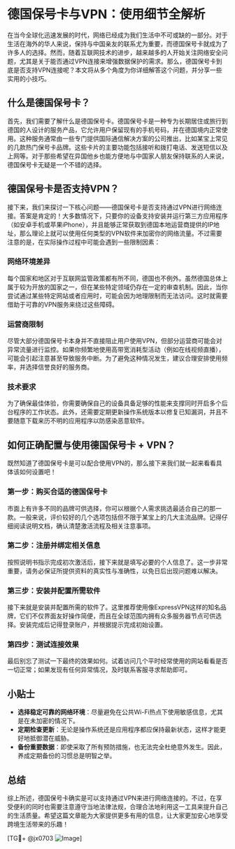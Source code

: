 # 德国保号卡与VPN：使用细节全解析

在当今全球化迅速发展的时代，网络已经成为我们生活中不可或缺的一部分。对于生活在海外的华人来说，保持与中国亲友的联系尤为重要，而德国保号卡就成为了许多人的选择。然而，随着互联网技术的进步，越来越多的人开始关注网络安全问题，尤其是关于能否通过VPN连接来增强数据保护的需求。那么，德国保号卡到底是否支持VPN连接呢？本文将从多个角度为你详细解答这个问题，并分享一些实用的小技巧。

## 什么是德国保号卡？

首先，我们需要了解什么是德国保号卡。德国保号卡是一种专为长期居住或旅行到德国的人设计的服务产品，它允许用户保留现有的手机号码，并在德国境内正常使用。这种服务通常由一些专门提供国际通信解决方案的公司推出，比如某宝上常见的几款热门保号卡品牌。这些卡片的主要功能包括接听和拨打电话、发送短信以及上网等。对于那些希望在异国他乡也能方便地与中国家人朋友保持联系的人来说，德国保号卡无疑是一个不错的选择。

## 德国保号卡是否支持VPN？

接下来，我们来探讨一下核心问题——德国保号卡是否支持通过VPN进行网络连接。答案是肯定的！大多数情况下，只要你的设备支持安装并运行第三方应用程序（如安卓手机或苹果iPhone），并且能够正常获取到德国本地运营商提供的IP地址，那么理论上就可以使用任何类型的VPN软件来加密你的网络流量。不过需要注意的是，在实际操作过程中可能会遇到一些限制因素：

### 网络环境差异
每个国家和地区对于互联网监管政策都有所不同，德国也不例外。虽然德国总体上属于较为开放的国家之一，但在某些特定领域仍存在一定的审查机制。因此，当你尝试通过某些特定网站或者应用时，可能会因为地理限制而无法访问。这时就需要借助于可靠的VPN服务来绕过这些障碍。

### 运营商限制
尽管大部分德国保号卡本身并不直接阻止用户使用VPN，但部分运营商可能会对异常流量进行监控。如果你频繁地使用高带宽消耗型活动（例如在线视频直播），可能会引起注意甚至导致服务中断。为了避免这种情况发生，建议合理安排使用频率，并选择信誉良好的服务商。

### 技术要求
为了确保最佳体验，你需要确保自己的设备具备足够的性能来支撑同时开启多个后台程序的工作状态。此外，还需要定期更新操作系统版本以修复已知漏洞，并且不要随意下载来历不明的应用程序以防感染恶意软件。

## 如何正确配置与使用德国保号卡 + VPN？

既然知道了德国保号卡是可以配合使用VPN的，那么接下来我们就一起来看看具体该如何设置吧！

### 第一步：购买合适的德国保号卡
市面上有许多不同的品牌可供选择，你可以根据个人需求挑选最适合自己的那一款。一般来说，评价较好的几个选项包括但不限于某宝上的几大主流品牌。记得仔细阅读说明文档，确认清楚激活流程及相关注意事项。

### 第二步：注册并绑定相关信息
按照说明书指示完成初次激活后，接下来就是填写必要的个人信息了。这一步非常重要，请务必保证所提供资料的真实性与准确性，以免日后出现问题难以解决。

### 第三步：安装并配置所需软件
接下来就是安装并配置所需的软件了。这里推荐使用像ExpressVPN这样的知名品牌，它们不仅界面友好操作简便，而且在全球范围内拥有众多服务器节点可供选择。安装完成后记得登录账户，并根据提示完成初始设置。

### 第四步：测试连接效果
最后别忘了测试一下最终的效果如何。试着访问几个平时经常使用的网站看看是否一切正常；如果发现有任何异常情况，及时联系客服寻求帮助即可。

## 小贴士

- **选择稳定可靠的网络环境**：尽量避免在公共Wi-Fi热点下使用敏感信息，尤其是在未加密的情况下。
- **定期检查更新**：无论是操作系统还是应用程序都应保持最新状态，这样才能更好地抵御潜在威胁。
- **备份重要数据**：即使采取了所有预防措施，也无法完全杜绝意外发生。因此，养成定期备份的习惯总是明智之举。

## 总结

综上所述，德国保号卡确实是可以支持通过VPN来进行网络连接的。不过，在享受便利的同时也需要注意遵守当地法律法规，合理合法地利用这一工具来提升自己的生活质量。希望这篇文章能为大家提供更多有用的信息，让大家更加安心地享受跨境生活带来的乐趣！

[TG💪+ @jx0703 ![Image](https://github.com/user-attachments/assets/dbca1d08-cadb-493c-b0ec-ad6f7a83f270)]